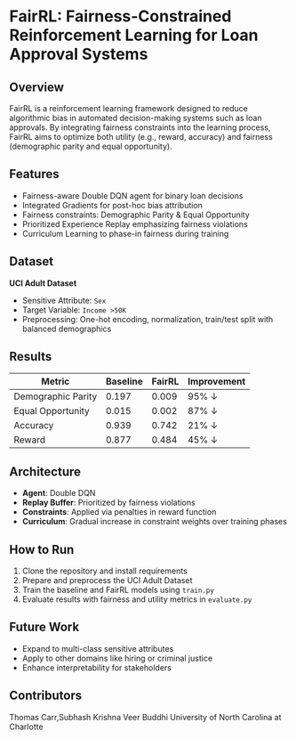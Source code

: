 # FairRL: Fairness-Constrained Reinforcement Learning for Loan Approval Systems

## Overview
FairRL is a reinforcement learning framework designed to reduce algorithmic bias in automated decision-making systems such as loan approvals. By integrating fairness constraints into the learning process, FairRL aims to optimize both utility (e.g., reward, accuracy) and fairness (demographic parity and equal opportunity).

## Features
- Fairness-aware Double DQN agent for binary loan decisions  
- Integrated Gradients for post-hoc bias attribution  
- Fairness constraints: Demographic Parity & Equal Opportunity  
- Prioritized Experience Replay emphasizing fairness violations  
- Curriculum Learning to phase-in fairness during training

## Dataset
**UCI Adult Dataset**  
- Sensitive Attribute: `Sex`  
- Target Variable: `Income >50K`  
- Preprocessing: One-hot encoding, normalization, train/test split with balanced demographics

## Results
| Metric                | Baseline | FairRL  | Improvement |
|-----------------------|----------|---------|-------------|
| Demographic Parity    | 0.197    | 0.009   | 95% ↓       |
| Equal Opportunity     | 0.015    | 0.002   | 87% ↓       |
| Accuracy              | 0.939    | 0.742   | 21% ↓       |
| Reward                | 0.877    | 0.484   | 45% ↓       |

## Architecture
- **Agent**: Double DQN  
- **Replay Buffer**: Prioritized by fairness violations  
- **Constraints**: Applied via penalties in reward function  
- **Curriculum**: Gradual increase in constraint weights over training phases

## How to Run
1. Clone the repository and install requirements  
2. Prepare and preprocess the UCI Adult Dataset  
3. Train the baseline and FairRL models using `train.py`  
4. Evaluate results with fairness and utility metrics in `evaluate.py`

## Future Work
- Expand to multi-class sensitive attributes  
- Apply to other domains like hiring or criminal justice  
- Enhance interpretability for stakeholders  

## Contributors
Thomas Carr,Subhash Krishna Veer Buddhi
University of North Carolina at Charlotte
